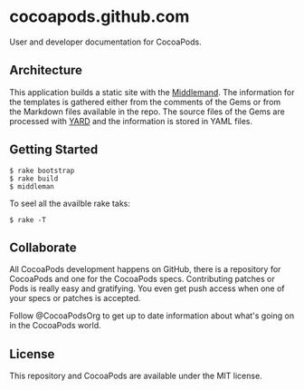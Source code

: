 cocoapods.github.com
====================

User and developer documentation for CocoaPods.

## Architecture

This application builds a static site with the [Middlemand](http://middlemanapp.com).
The information for the templates is gathered either from the comments of the Gems or 
from the Markdown files available in the repo. The source files of the Gems are processed
with [YARD](http://yardoc.org) and the information is stored in YAML files.

## Getting Started

```console
$ rake bootstrap
$ rake build
$ middleman
```

To seel all the availble rake taks:

```console
$ rake -T
```


## Collaborate

All CocoaPods development happens on GitHub, there is a repository for CocoaPods and one for the CocoaPods specs. Contributing patches or Pods is really easy and gratifying. You even get push access when one of your specs or patches is accepted.

Follow @CocoaPodsOrg to get up to date information about what's going on in the CocoaPods world.

## License

This repository and CocoaPods are available under the MIT license.